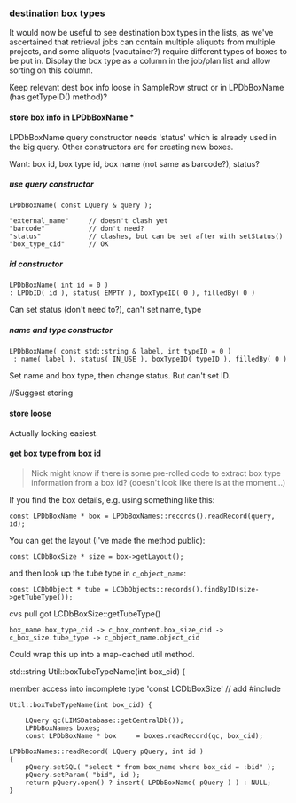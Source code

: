 ### destination box types

It would now be useful to see destination box types in the lists, as we've ascertained that retrieval jobs can contain multiple aliquots from multiple projects, and some aliquots (vacutainer?) require different types of boxes to be put in. Display the box type as a column in the job/plan list and allow sorting on this column.

Keep relevant dest box info loose in SampleRow struct or in LPDbBoxName (has getTypeID() method)?

#### store box info in LPDbBoxName *

LPDbBoxName query constructor needs 'status' which is already used in the big query.
Other constructors are for creating new boxes. 

Want: box id, box type id, box name (not same as barcode?), status?

##### use query constructor

    LPDbBoxName( const LQuery & query );

    "external_name"     // doesn't clash yet
    "barcode"           // don't need?
    "status"            // clashes, but can be set after with setStatus()
    "box_type_cid"      // OK

##### id constructor

    LPDbBoxName( int id = 0 )
    : LPDbID( id ), status( EMPTY ), boxTypeID( 0 ), filledBy( 0 )

Can set status (don't need to?), can't set name, type

##### name and type constructor

    LPDbBoxName( const std::string & label, int typeID = 0 )
     : name( label ), status( IN_USE ), boxTypeID( typeID ), filledBy( 0 )

Set name and box type, then change status. But can't set ID.

//Suggest storing

#### store loose

Actually looking easiest.

#### get box type from box id

>Nick might know if there is some pre-rolled code to extract box type 
 information from a box id? (doesn't look like there is at the moment...) 
 
If you find the box details, e.g. using something like this: 
 
    const LPDbBoxName * box = LPDbBoxNames::records().readRecord(query, id); 
 
You can get the layout (I've made the method public): 
 
    const LCDbBoxSize * size = box->getLayout(); 
 
and then look up the tube type in `c_object_name`: 
 
    const LCDbObject * tube = LCDbObjects::records().findByID(size->getTubeType()); 

cvs pull got LCDbBoxSize::getTubeType()

    box_name.box_type_cid -> c_box_content.box_size_cid -> c_box_size.tube_type -> c_object_name.object_cid

Could wrap this up into a map-cached util method.


std::string Util::boxTubeTypeName(int box_cid) {

member access into incomplete type 'const LCDbBoxSize' // add #include

    Util::boxTubeTypeName(int box_cid) {

        LQuery qc(LIMSDatabase::getCentralDb());
        LPDbBoxNames boxes;
        const LPDbBoxName * box     = boxes.readRecord(qc, box_cid);

    LPDbBoxNames::readRecord( LQuery pQuery, int id )
    {
        pQuery.setSQL( "select * from box_name where box_cid = :bid" );
        pQuery.setParam( "bid", id );
        return pQuery.open() ? insert( LPDbBoxName( pQuery ) ) : NULL;
    }